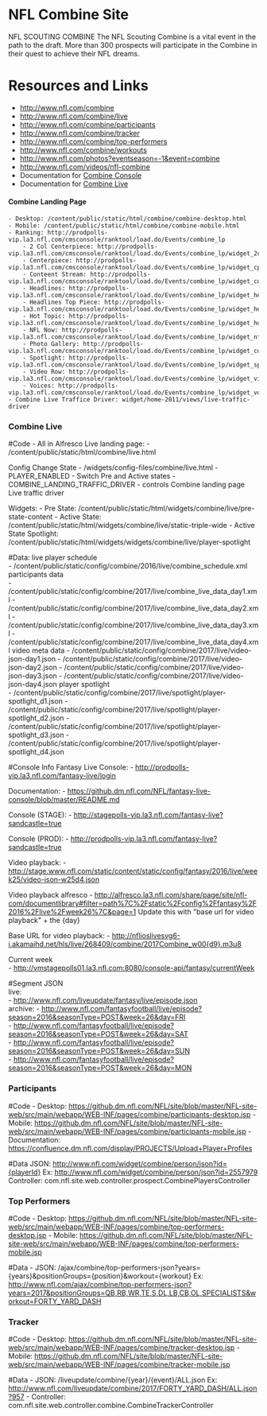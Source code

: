 NFL Combine Site
=================

NFL SCOUTING COMBINE
The NFL Scouting Combine is a vital event in the path to the draft. More than 300 prospects will participate in the Combine in their quest to achieve their NFL dreams. 

# Resources and Links

- http://www.nfl.com/combine 
- http://www.nfl.com/combine/live
- http://www.nfl.com/combine/participants
- http://www.nfl.com/combine/tracker
- http://www.nfl.com/combine/top-performers
- http://www.nfl.com/combine/workouts
- http://www.nfl.com/photos?eventseason=-1&event=combine
- http://www.nfl.com/videos/nfl-combine
- Documentation for [Combine Console](http://confluence.la3.nfl.com/confluence/display/COMSOFTDEV/Combine+and+Draft+Console+Tech+Guide) 
- Documentation for [Combine Live](https://confluence.dm.nfl.com/pages/viewpage.action?pageId=25658886)

#### Combine Landing Page
	- Desktop: /content/public/static/html/combine/combine-desktop.html
	- Mobile: /content/public/static/html/combine/combine-mobile.html
	- Ranking: http://prodpolls-vip.la3.nfl.com/cmsconsole/ranktool/load.do/Events/combine_lp
		- 2 Col Centerpiece: http://prodpolls-vip.la3.nfl.com/cmsconsole/ranktool/load.do/Events/combine_lp/widget_2col_cp_combine
		- Centerpiece: http://prodpolls-vip.la3.nfl.com/cmsconsole/ranktool/load.do/Events/combine_lp/widget_cp_combine
		- Conteent Stream: http://prodpolls-vip.la3.nfl.com/cmsconsole/ranktool/load.do/Events/combine_lp/widget_content_stream_combine
		- Headlines: http://prodpolls-vip.la3.nfl.com/cmsconsole/ranktool/load.do/Events/combine_lp/widget_headlines_combine
		- Headlines Top Piece: http://prodpolls-vip.la3.nfl.com/cmsconsole/ranktool/load.do/Events/combine_lp/widget_headlines_toppiece_combine
		- Hot Topic: http://prodpolls-vip.la3.nfl.com/cmsconsole/ranktool/load.do/Events/combine_lp/widget_hot_topic_combine
		- NFL Now: http://prodpolls-vip.la3.nfl.com/cmsconsole/ranktool/load.do/Events/combine_lp/widget_nfl_network_combine
		- Photo Gallery: http://prodpolls-vip.la3.nfl.com/cmsconsole/ranktool/load.do/Events/combine_lp/widget_combine_photo_galleries
		- Spotlight: http://prodpolls-vip.la3.nfl.com/cmsconsole/ranktool/load.do/Events/combine_lp/widget_spotlight_combine
		- Video Row: http://prodpolls-vip.la3.nfl.com/cmsconsole/ranktool/load.do/Events/combine_lp/widget_videorow_1_combine
		- Voices: http://prodpolls-vip.la3.nfl.com/cmsconsole/ranktool/load.do/Events/combine_lp/widget_voices_combine
	- Combine Live Traffice Driver: widget/home-2011/views/live-traffic-driver

### Combine Live

#Code - All in Alfresco
Live landing page: 
	- /content/public/static/html/combine/live.html

Config Change State - /widgets/config-files/combine/live.html 
	- PLAYER_ENABLED - Switch Pre and Active states
	- COMBINE_LANDING_TRAFFIC_DRIVER - controls Combine landing page Live traffic driver

Widgets:
	- Pre State: /content/public/static/html/widgets/combine/live/pre-state-content 
	- Active State: /content/public/static/html/widgets/combine/live/static-triple-wide
	- Active State Spotlight: /content/public/static/html/widgets/widgets/combine/live/player-spotlight
	
#Data:
live player schedule	
	- /content/public/static/config/combine/2016/live/combine_schedule.xml
participants data	
	- /content/public/static/config/combine/2017/live/combine_live_data_day1.xml
	- /content/public/static/config/combine/2017/live/combine_live_data_day2.xml
	- /content/public/static/config/combine/2017/live/combine_live_data_day3.xml
	- /content/public/static/config/combine/2017/live/combine_live_data_day4.xml
video meta data	
	- /content/public/static/config/combine/2017/live/video-json-day1.json
	- /content/public/static/config/combine/2017/live/video-json-day2.json
	- /content/public/static/config/combine/2017/live/video-json-day3.json
	- /content/public/static/config/combine/2017/live/video-json-day4.json
player spotlight	
	- /content/public/static/config/combine/2017/live/spotlight/player-spotlight_d1.json
	- /content/public/static/config/combine/2017/live/spotlight/player-spotlight_d2.json
	- /content/public/static/config/combine/2017/live/spotlight/player-spotlight_d3.json
	- /content/public/static/config/combine/2017/live/spotlight/player-spotlight_d4.json

#Console Info
Fantasy Live Console: 
	- http://prodpolls-vip.la3.nfl.com/fantasy-live/login

Documentation: 
	- https://github.dm.nfl.com/NFL/fantasy-live-console/blob/master/README.md
							
Console (STAGE):
	- http://stagepolls-vip.la3.nfl.com/fantasy-live?sandcastle=true						

Console (PROD):
	- http://prodpolls-vip.la3.nfl.com/fantasy-live?sandcastle=true						

Video playback:
	- http://stage.www.nfl.com/static/content/static/config/fantasy/2016/live/week25/video-json-w25d4.json						

Video playback alfresco	
	- http://alfresco.la3.nfl.com/share/page/site/nfl-com/documentlibrary#filter=path%7C%2Fstatic%2Fconfig%2Ffantasy%2F2016%2Flive%2Fweek26%7C&page=1	Update this with "base url for video playback" + the {day}					

Base URL for video playback:
	- http://nflioslivesvg6-i.akamaihd.net/hls/live/268409/combine/2017Combine_w00{d9}.m3u8						

Current week 	
	- http://vmstagepolls01.la3.nfl.com:8080/console-api/fantasy/currentWeek									
							
#Segment JSON						
live:	
	- http://www.nfl.com/liveupdate/fantasy/live/episode.json						
archive:
	- http://www.nfl.com/fantasyfootball/live/episode?season=2016&seasonType=POST&week=26&day=FRI						
	- http://www.nfl.com/fantasyfootball/live/episode?season=2016&seasonType=POST&week=26&day=SAT						
	- http://www.nfl.com/fantasyfootball/live/episode?season=2016&seasonType=POST&week=26&day=SUN						
	- http://www.nfl.com/fantasyfootball/live/episode?season=2016&seasonType=POST&week=26&day=MON	

### Participants

#Code
	- Desktop: https://github.dm.nfl.com/NFL/site/blob/master/NFL-site-web/src/main/webapp/WEB-INF/pages/combine/participants-desktop.jsp
	- Mobile: https://github.dm.nfl.com/NFL/site/blob/master/NFL-site-web/src/main/webapp/WEB-INF/pages/combine/participants-mobile.jsp
	- Documentation: https://confluence.dm.nfl.com/display/PROJECTS/Upload+Player+Profiles

#Data 
	JSON: http://www.nfl.com/widget/combine/person/json?id={playerId} 
		Ex: http://www.nfl.com/widget/combine/person/json?id=2557979
	Controller: com.nfl.site.web.controller.prospect.CombinePlayersController

### Top Performers

#Code
	- Desktop: https://github.dm.nfl.com/NFL/site/blob/master/NFL-site-web/src/main/webapp/WEB-INF/pages/combine/top-performers-desktop.jsp
	- Mobile: https://github.dm.nfl.com/NFL/site/blob/master/NFL-site-web/src/main/webapp/WEB-INF/pages/combine/top-performers-mobile.jsp

#Data 
	- JSON: /ajax/combine/top-performers-json?years={years}&positionGroups={position}&workout={workout}	
		Ex: http://www.nfl.com/ajax/combine/top-performers-json?years=2017&positionGroups=QB,RB,WR,TE,S,DL,LB,CB,OL,SPECIALISTS&workout=FORTY_YARD_DASH

### Tracker

#Code
	- Desktop: https://github.dm.nfl.com/NFL/site/blob/master/NFL-site-web/src/main/webapp/WEB-INF/pages/combine/tracker-desktop.jsp
	- Mobile: https://github.dm.nfl.com/NFL/site/blob/master/NFL-site-web/src/main/webapp/WEB-INF/pages/combine/tracker-mobile.jsp

#Data 
	- JSON: /liveupdate/combine/{year}/{event}/ALL.json
		Ex: http://www.nfl.com/liveupdate/combine/2017/FORTY_YARD_DASH/ALL.json?957
	- Controller: com.nfl.site.web.controller.combine.CombineTrackerController 
